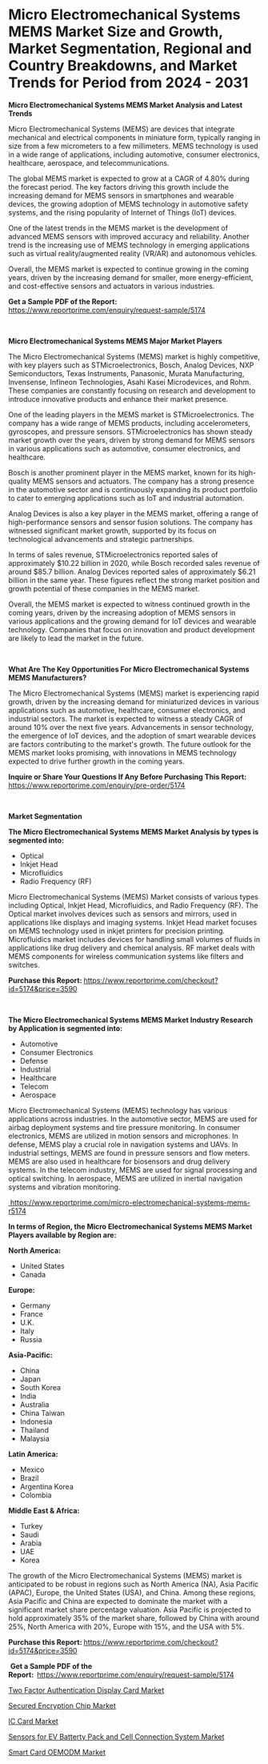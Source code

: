 <p><h1>Micro Electromechanical Systems MEMS Market Size and Growth, Market Segmentation, Regional and Country Breakdowns, and Market Trends for Period from 2024 -  2031</h1></p><p><strong>Micro Electromechanical Systems MEMS Market Analysis and Latest Trends</strong></p>
<p><p>Micro Electromechanical Systems (MEMS) are devices that integrate mechanical and electrical components in miniature form, typically ranging in size from a few micrometers to a few millimeters. MEMS technology is used in a wide range of applications, including automotive, consumer electronics, healthcare, aerospace, and telecommunications.</p><p>The global MEMS market is expected to grow at a CAGR of 4.80% during the forecast period. The key factors driving this growth include the increasing demand for MEMS sensors in smartphones and wearable devices, the growing adoption of MEMS technology in automotive safety systems, and the rising popularity of Internet of Things (IoT) devices.</p><p>One of the latest trends in the MEMS market is the development of advanced MEMS sensors with improved accuracy and reliability. Another trend is the increasing use of MEMS technology in emerging applications such as virtual reality/augmented reality (VR/AR) and autonomous vehicles.</p><p>Overall, the MEMS market is expected to continue growing in the coming years, driven by the increasing demand for smaller, more energy-efficient, and cost-effective sensors and actuators in various industries.</p></p>
<p><strong>Get a Sample PDF of the Report:&nbsp;</strong> <a href="https://www.reportprime.com/enquiry/request-sample/5174">https://www.reportprime.com/enquiry/request-sample/5174</a></p>
<p>&nbsp;</p>
<p><strong>Micro Electromechanical Systems MEMS Major Market Players</strong></p>
<p><p>The Micro Electromechanical Systems (MEMS) market is highly competitive, with key players such as STMicroelectronics, Bosch, Analog Devices, NXP Semiconductors, Texas Instruments, Panasonic, Murata Manufacturing, Invensense, Infineon Technologies, Asahi Kasei Microdevices, and Rohm. These companies are constantly focusing on research and development to introduce innovative products and enhance their market presence.</p><p>One of the leading players in the MEMS market is STMicroelectronics. The company has a wide range of MEMS products, including accelerometers, gyroscopes, and pressure sensors. STMicroelectronics has shown steady market growth over the years, driven by strong demand for MEMS sensors in various applications such as automotive, consumer electronics, and healthcare.</p><p>Bosch is another prominent player in the MEMS market, known for its high-quality MEMS sensors and actuators. The company has a strong presence in the automotive sector and is continuously expanding its product portfolio to cater to emerging applications such as IoT and industrial automation.</p><p>Analog Devices is also a key player in the MEMS market, offering a range of high-performance sensors and sensor fusion solutions. The company has witnessed significant market growth, supported by its focus on technological advancements and strategic partnerships.</p><p>In terms of sales revenue, STMicroelectronics reported sales of approximately $10.22 billion in 2020, while Bosch recorded sales revenue of around $85.7 billion. Analog Devices reported sales of approximately $6.21 billion in the same year. These figures reflect the strong market position and growth potential of these companies in the MEMS market.</p><p>Overall, the MEMS market is expected to witness continued growth in the coming years, driven by the increasing adoption of MEMS sensors in various applications and the growing demand for IoT devices and wearable technology. Companies that focus on innovation and product development are likely to lead the market in the future.</p></p>
<p>&nbsp;</p>
<p><strong>What Are The Key Opportunities For Micro Electromechanical Systems MEMS Manufacturers?</strong></p>
<p><p>The Micro Electromechanical Systems (MEMS) market is experiencing rapid growth, driven by the increasing demand for miniaturized devices in various applications such as automotive, healthcare, consumer electronics, and industrial sectors. The market is expected to witness a steady CAGR of around 10% over the next five years. Advancements in sensor technology, the emergence of IoT devices, and the adoption of smart wearable devices are factors contributing to the market's growth. The future outlook for the MEMS market looks promising, with innovations in MEMS technology expected to drive further growth in the coming years.</p></p>
<p><strong>Inquire or Share Your Questions If Any Before Purchasing This Report:</strong> <a href="https://www.reportprime.com/enquiry/pre-order/5174">https://www.reportprime.com/enquiry/pre-order/5174</a></p>
<p>&nbsp;</p>
<p><strong>Market Segmentation</strong></p>
<p><strong>The Micro Electromechanical Systems MEMS Market Analysis by types is segmented into:</strong></p>
<p><ul><li>Optical</li><li>Inkjet Head</li><li>Microfluidics</li><li>Radio Frequency (RF)</li></ul></p>
<p><p>Micro Electromechanical Systems (MEMS) Market consists of various types including Optical, Inkjet Head, Microfluidics, and Radio Frequency (RF). The Optical market involves devices such as sensors and mirrors, used in applications like displays and imaging systems. Inkjet Head market focuses on MEMS technology used in inkjet printers for precision printing. Microfluidics market includes devices for handling small volumes of fluids in applications like drug delivery and chemical analysis. RF market deals with MEMS components for wireless communication systems like filters and switches.</p></p>
<p><strong>Purchase this Report:&nbsp;</strong><a href="https://www.reportprime.com/checkout?id=5174&price=3590">https://www.reportprime.com/checkout?id=5174&price=3590</a></p>
<p>&nbsp;</p>
<p><strong>The Micro Electromechanical Systems MEMS Market Industry Research by Application is segmented into:</strong></p>
<p><ul><li>Automotive</li><li>Consumer Electronics</li><li>Defense</li><li>Industrial</li><li>Healthcare</li><li>Telecom</li><li>Aerospace</li></ul></p>
<p><p>Micro Electromechanical Systems (MEMS) technology has various applications across industries. In the automotive sector, MEMS are used for airbag deployment systems and tire pressure monitoring. In consumer electronics, MEMS are utilized in motion sensors and microphones. In defense, MEMS play a crucial role in navigation systems and UAVs. In industrial settings, MEMS are found in pressure sensors and flow meters. MEMS are also used in healthcare for biosensors and drug delivery systems. In the telecom industry, MEMS are used for signal processing and optical switching. In aerospace, MEMS are utilized in inertial navigation systems and vibration monitoring.</p></p>
<p><a href="https://www.reportprime.com/micro-electromechanical-systems-mems-r5174">&nbsp;https://www.reportprime.com/micro-electromechanical-systems-mems-r5174</a></p>
<p><strong>In terms of Region, the Micro Electromechanical Systems MEMS Market Players available by Region are:</strong></p>
<p>
    <p> <strong> North America: </strong>
        <ul>
            <li>United States</li>
            <li>Canada</li>
        </ul>
        </p> 
    <p> <strong> Europe: </strong>
        <ul>
            <li>Germany</li>
            <li>France</li>
            <li>U.K.</li>
            <li>Italy</li>
            <li>Russia</li>
        </ul>
        </p> 
    <p> <strong> Asia-Pacific: </strong>
        <ul>
            <li>China</li>
            <li>Japan</li>
            <li>South Korea</li>
            <li>India</li>
            <li>Australia</li>
            <li>China Taiwan</li>
            <li>Indonesia</li>
            <li>Thailand</li>
            <li>Malaysia</li>
        </ul>
        </p> 
    <p> <strong> Latin America: </strong>
        <ul>
            <li>Mexico</li>
            <li>Brazil</li>
            <li>Argentina Korea</li>
            <li>Colombia</li>
        </ul>
        </p> 
    <p> <strong> Middle East & Africa: </strong>
        <ul>
            <li>Turkey</li>
            <li>Saudi</li>
            <li>Arabia</li>
            <li>UAE</li>
            <li>Korea</li>
        </ul>
    </p>
    </p>
<p><p>The growth of the Micro Electromechanical Systems (MEMS) market is anticipated to be robust in regions such as North America (NA), Asia Pacific (APAC), Europe, the United States (USA), and China. Among these regions, Asia Pacific and China are expected to dominate the market with a significant market share percentage valuation. Asia Pacific is projected to hold approximately 35% of the market share, followed by China with around 25%, North America with 20%, Europe with 15%, and the USA with 5%.</p></p>
<p><strong>Purchase this Report: </strong><a href="https://www.reportprime.com/checkout?id=5174&price=3590">https://www.reportprime.com/checkout?id=5174&price=3590</a></p>
<p>&nbsp;<strong>Get a Sample PDF of the Report:&nbsp;&nbsp;</strong><a href="https://www.reportprime.com/enquiry/request-sample/5174">https://www.reportprime.com/enquiry/request-sample/5174</a></p>
<p><strong></strong></p>
<p><p><a href="https://github.com/ohumlzho95/Market-Research-Report-List-1/blob/main/two-factor-authentication-display-card-market.md">Two Factor Authentication Display Card Market</a></p><p><a href="https://github.com/pizolina/Market-Research-Report-List-5/blob/main/secured-encryption-chip-market.md">Secured Encryption Chip Market</a></p><p><a href="https://github.com/tamvrosiya/Market-Research-Report-List-5/blob/main/ic-card-market.md">IC Card Market</a></p><p><a href="https://github.com/changoleonlaverguenzanoexiste/Market-Research-Report-List-4/blob/main/sensors-for-ev-batterty-pack-and-cell-connection-system-market.md">Sensors for EV Batterty Pack and Cell Connection System Market</a></p><p><a href="https://github.com/lizaRempel/Market-Research-Report-List-1/blob/main/smart-card-oemodm-market.md">Smart Card OEMODM Market</a></p></p>